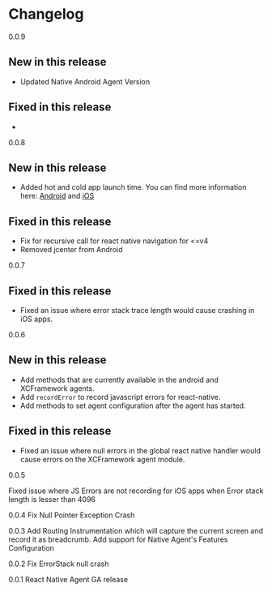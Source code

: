 # Changelog

0.0.9

## New in this release

* Updated Native Android Agent Version


## Fixed in this release

* 


0.0.8
## New in this release

* Added hot and cold app launch time. You can find more information here: [Android](https://docs.newrelic.com/docs/mobile-monitoring/new-relic-mobile-android/install-configure/configure-app-launch-time-android-apps) and [iOS](https://docs.newrelic.com/docs/mobile-monitoring/new-relic-mobile-ios/configuration/app-launch-times-ios-apps)


## Fixed in this release

* Fix for recursive call for react native navigation for <=v4
* Removed jcenter from Android

0.0.7
## Fixed in this release
* Fixed an issue where error stack trace length would cause crashing in iOS apps.

0.0.6

## New in this release
* Add methods that are currently available in the android and XCFramework agents.
* Add `recordError` to record javascript errors for react-native.
* Add methods to set agent configuration after the agent has started.


## Fixed in this release
* Fixed an issue where null errors in the global react native handler would cause errors on the XCFramework agent module.

0.0.5

Fixed issue where JS Errors are not recording for iOS apps when Error stack length is lesser than 4096

0.0.4
Fix Null Pointer Exception Crash

0.0.3
Add Routing Instrumentation which will capture the current screen and record it as breadcrumb. Add support for Native Agent's Features Configuration

 0.0.2
 Fix ErrorStack null crash

 0.0.1
 React Native Agent GA release